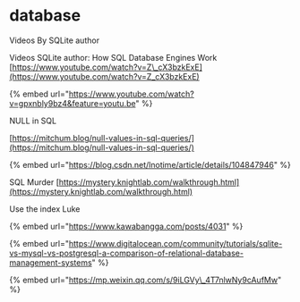 # database

Videos By SQLite author

Videos SQLite author: How SQL Database Engines Work [https://www.youtube.com/watch?v=Z\_cX3bzkExE](https://www.youtube.com/watch?v=Z_cX3bzkExE)

{% embed url="https://www.youtube.com/watch?v=gpxnbly9bz4&feature=youtu.be" %}

NULL in SQL

[https://mitchum.blog/null-values-in-sql-queries/](https://mitchum.blog/null-values-in-sql-queries/)

{% embed url="https://blog.csdn.net/lnotime/article/details/104847946" %}

SQL Murder [https://mystery.knightlab.com/walkthrough.html](https://mystery.knightlab.com/walkthrough.html)

Use the index Luke

{% embed url="https://www.kawabangga.com/posts/4031" %}





{% embed url="https://www.digitalocean.com/community/tutorials/sqlite-vs-mysql-vs-postgresql-a-comparison-of-relational-database-management-systems" %}

{% embed url="https://mp.weixin.qq.com/s/9iLGVy\_4T7nlwNy9cAufMw" %}

